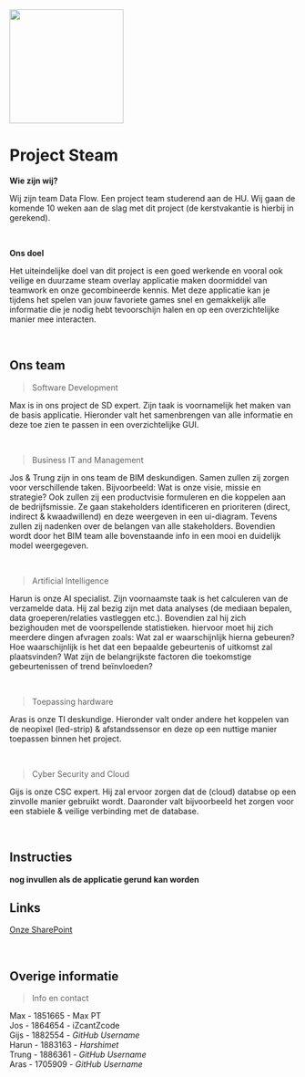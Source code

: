 <img src="https://www.nuvo.nl/app/uploads/2018/12/Logo-Hogeschool-Utrecht-768x768.png" width="200" />

# Project Steam
**Wie zijn wij?**

Wij zijn team Data Flow. 
Een project team studerend aan de HU. 
Wij gaan de komende 10 weken aan de slag met dit project (de kerstvakantie is hierbij in gerekend). 

<br />

**Ons doel**

Het uiteindelijke doel van dit project is een goed werkende en vooral ook veilige en duurzame steam 
overlay applicatie maken doormiddel van teamwork en onze gecombineerde kennis.
Met deze applicatie kan je tijdens het spelen van jouw favoriete games snel en gemakkelijk alle informatie die je nodig hebt tevoorschijn halen en op een overzichtelijke manier mee interacten.

<br />

## Ons team

> Software Development

Max is in ons project de SD expert.
Zijn taak is voornamelijk het maken van de basis applicatie.
Hieronder valt het samenbrengen van alle informatie en deze toe zien te passen in een overzichtelijke GUI.

<br />


> Business IT and Management

Jos & Trung zijn in ons team de BIM deskundigen.
Samen zullen zij zorgen voor verschillende taken.
Bijvoorbeeld: Wat is onze visie, missie en strategie?
Ook zullen zij een productvisie formuleren en die koppelen aan de bedrijfsmissie.
Ze gaan stakeholders identificeren en prioriteren (direct, indirect & kwaadwillend) en deze weergeven in een ui-diagram.
Tevens zullen zij nadenken over de belangen van alle stakeholders.
Bovendien wordt door het BIM team alle bovenstaande info in een mooi en duidelijk model weergegeven.

<br />


> Artificial Intelligence

Harun is onze AI specialist.
Zijn voornaamste taak is het calculeren van de verzamelde data.
Hij zal bezig zijn met data analyses (de mediaan bepalen, data groeperen/relaties vastleggen etc.).
Bovendien zal hij zich bezighouden met de voorspellende statistieken.
hiervoor moet hij zich meerdere dingen afvragen zoals:
Wat zal er waarschijnlijk hierna gebeuren?
Hoe waarschijnlijk is het dat een bepaalde gebeurtenis of uitkomst zal plaatsvinden?
Wat zijn de belangrijkste factoren die toekomstige gebeurtenissen of trend beïnvloeden?

<br />


> Toepassing hardware

Aras is onze TI deskundige.
Hieronder valt onder andere het koppelen van de neopixel (led-strip) & afstandssensor en deze
op een nuttige manier toepassen binnen het project.

<br />


> Cyber Security and Cloud

Gijs is onze CSC expert.
Hij zal ervoor zorgen dat de (cloud) databse op een zinvolle manier gebruikt wordt.
Daaronder valt bijvoorbeeld het zorgen voor een stabiele & veilige verbinding met de database.

<br />

## Instructies

**nog invullen als de applicatie gerund kan worden**
<br />

## Links

[Onze SharePoint](https://hogeschoolutrecht.sharepoint.com/:u:/r/sites/int_Onderwijs_data-flow/SitePages/ProjectHome.aspx?csf=1&web=1&e=RZOXEI)

<br />

## Overige informatie

> Info en contact

Max - 1851665 - Max PT<br />
Jos - 1864654 - iZcantZcode<br />
Gijs - 1882554 - *GitHub Username*<br />
Harun - 1883163 - *Harshimet*<br />
Trung - 1886361 - *GitHub Username*<br />
Aras - 1705909 - *GitHub Username*<br />
